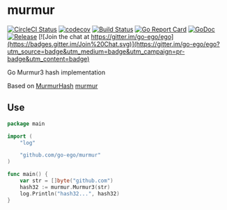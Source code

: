 murmur
======
[![CircleCI Status](https://circleci.com/gh/go-ego/murmur.svg?style=shield)](https://circleci.com/gh/go-ego/murmur)
[![codecov](https://codecov.io/gh/go-ego/murmur/branch/master/graph/badge.svg)](https://codecov.io/gh/go-ego/murmur)
[![Build Status](https://travis-ci.org/go-ego/murmur.svg)](https://travis-ci.org/go-ego/murmur)
[![Go Report Card](https://goreportcard.com/badge/github.com/go-ego/murmur)](https://goreportcard.com/report/github.com/go-ego/murmur)
[![GoDoc](https://godoc.org/github.com/go-ego/murmur?status.svg)](https://godoc.org/github.com/go-ego/murmur)
[![Release](https://github-release-version.herokuapp.com/github/go-ego/murmur/release.svg?style=flat)](https://github.com/go-ego/murmur/releases/latest)
[![Join the chat at https://gitter.im/go-ego/ego](https://badges.gitter.im/Join%20Chat.svg)](https://gitter.im/go-ego/ego?utm_source=badge&utm_medium=badge&utm_campaign=pr-badge&utm_content=badge)

Go Murmur3 hash implementation

Based on [MurmurHash](http://en.wikipedia.org/wiki/MurmurHash) [murmur](https://github.com/huichen/murmur)

## Use

```Go
package main

import (
	"log"

	"github.com/go-ego/murmur"
)

func main() {
	var str = []byte("github.com")
	hash32 := murmur.Murmur3(str)
	log.Println("hash32...", hash32)
}
```
